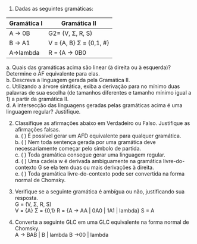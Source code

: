 1. Dadas as seguintes gramáticas:  

  | Gramática I | Gramática II |
  | --- | --- |
  | A → 0B| G2= (V, Σ, R, S) |
  | B → A1| V = {A, B} Σ = {0,1, #} |
  | A→lambda| R = {A → 0B0 | 1B1 | B, B → 0,1, lambda}, S = A |  

a. Quais das gramáticas acima são linear (à direita ou à esquerda)? Determine o AF equivalente para elas.  
b. Descreva a linguagem gerada pela Gramática II.  
c. Utilizando a árvore sintática, exiba a derivação para no mínimo duas palavras de sua escolha (de tamanhos diferentes e tamanho mínimo igual a 1) a partir da gramática II.  
d. A intersecção das linguagens geradas pelas gramáticas acima é uma linguagem regular? Justifique.  

2. Classifique as afirmações abaixo em Verdadeiro ou Falso. Justifique as
afirmações falsas.  
a. ( ) É possível gerar um AFD equivalente para qualquer gramática.  
b. ( ) Nem toda sentença gerada por uma gramática deve
necessariamente começar pelo símbolo de partida.  
c. ( ) Toda gramática consegue gerar uma linguagem regular.  
d. ( ) Uma cadeia w é derivada ambiguamente na gramática livre-do-contexto G se ela tem duas ou mais derivações à direita.  
e. ( ) Toda gramática livre-do-contexto pode ser convertida na forma
normal de Chomsky.
3. Verifique se a seguinte gramática é ambígua ou não, justificando sua
resposta.  
G = (V, Σ, R, S)  
V = {A} Σ = {0,1} R = {A → AA | 0A0 | 1A1 | lambda} S = A

4. Converta a seguinte GLC em uma GLC equivalente na forma normal de
Chomsky.  
A → BAB | B | lambda B →00 | lambda
